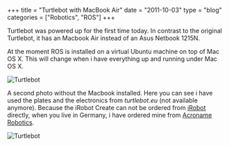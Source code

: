 +++
title = "Turtlebot with MacBook Air"
date  = "2011-10-03"
type = "blog"
categories = ["Robotics", "ROS"]
+++

Turtlebot was powered up for the first time today. In contrast to the original Turtlebot, it has an Macbook Air instead of an Asus Netbook 1215N.

At the moment ROS is installed on a virtual Ubuntu machine on top of Mac OS X. This will change when i have everything up and running under Mac OS X.

![Turtlebot](files/2011/10/03/turtlebot_1.jpg)

<!--more-->

A second photo without the Macbook installed. Here you can see i have used the plates and the electronics from *turtlebot.eu* (not available anymore).
Because the iRobot Create can not be ordered from [iRobot](http://www.irobot.com/de) directly, when you live in Germany, i have ordered mine
from [Acroname Robotics](http://www.acroname.com).

![Turtlebot](files/2011/10/03/turtlebot_2.jpg)
